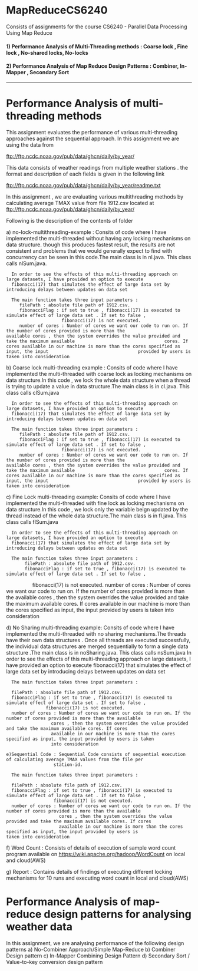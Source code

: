 # MapReduceCS6240
Consists of assignments for the course CS6240 - Parallel Data Processing Using Map Reduce

####  1) Performance Analysis of Multi-Threading methods : Coarse lock , Fine lock , No-shared locks, No-locks
####  2) Performance Analysis of Map Reduce Design Patterns : Combiner, In-Mapper , Secondary Sort 
---
# Performance Analysis of multi-threading methods

   This assignment evaluates the performance of various multi-threading approaches against the sequential approach. 
   In this assignment we are using the data from 

   ftp://ftp.ncdc.noaa.gov/pub/data/ghcn/daily/by_year/

   This data consists of weather readings from multiple weather stations . the format and description of each fields is given    in the following link

   ftp://ftp.ncdc.noaa.gov/pub/data/ghcn/daily/by_year/readme.txt

   In this assignment , we are evaluating various multithreading methods by calculating average TMAX value from file 1912.csv
   located at ftp://ftp.ncdc.noaa.gov/pub/data/ghcn/daily/by_year/ 

   Following is the description of the contents of folder

   a) no-lock-multithreading-example : Consits of code where I have implemented the multi-threaded without having any locking
      mechanisms on data structure. though this produces fastest result, the results are not consistent and problems that we         would generally expect to find with concurrency can be seen in this code.The main class is in nl.java. This class calls       nlSum.java.
      
      In order to see the effects of this multi-threading approach on large datasets, I have provided an option to execute 
      fibonacci(17) that simulates the effect of large data set by introducing delays between updates on data set
   
      The main function takes three input parameters :
         filePath : absolute file path of 1912.csv.
         fibonacciFlag : if set to true , fibonacci(17) is executed to simulate effect of large data set . If set to false ,
                         fibonacci(17) is not executed.
         number of cores : Number of cores we want our code to run on. If the number of cores provided is more than the                                  available cores , then the system overrides the value provided and take the maximum available                                  cores. If cores available in our machine is more than the cores specified as input, the input                                  provided by users is taken into consideration
   
   b) Coarse lock multi-threading example : Consits of code where I have implemented the multi-threaded with coarse lock
      as locking mechanisms on data structure.In this code , we lock the whole data structure when a thread is trying to             update a value in data structure.The main class is in cl.java. This class calls clSum.java
   
      In order to see the effects of this multi-threading approach on large datasets, I have provided an option to execute 
      fibonacci(17) that simulates the effect of large data set by introducing delays between updates on data set
   
      The main function takes three input parameters :
         filePath : absolute file path of 1912.csv.
         fibonacciFlag : if set to true , fibonacci(17) is executed to simulate effect of large data set . If set to false ,
                         fibonacci(17) is not executed.
         number of cores : Number of cores we want our code to run on. If the number of cores provided is more than the                                  available cores , then the system overrides the value provided and take the maximum available                                  cores. If cores available in our machine is more than the cores specified as input, the input                                  provided by users is taken into consideration
   
   c) Fine Lock multi-threading example: Consits of code where I have implemented the multi-threaded with fine lock
      as locking mechanisms on data structure.In this code , we lock only the variable beign updated by the thread instead of 
      the whole data structure.The main class is in fl.java. This class calls flSum.java
   
      In order to see the effects of this multi-threading approach on large datasets, I have provided an option to execute 
      fibonacci(17) that simulates the effect of large data set by introducing delays between updates on data set
   
      The main function takes three input parameters :
           filePath : absolute file path of 1912.csv.
           fibonacciFlag : if set to true , fibonacci(17) is executed to simulate effect of large data set . If set to false ,
                           fibonacci(17) is not executed.
           number of cores : Number of cores we want our code to run on. If the number of cores provided is more than the                                  available cores , then the system overrides the value provided and take the maximum available                                  cores. If cores available in our machine is more than the cores specified as input, the input                                  provided by users is taken into consideration
   
   d) No Sharing multi-threading example: Consits of code where I have implemented the multi-threaded with no sharing               mechanisms.The threads have their own data structures . Once all threads are executed successfully, the individual data       structures are merged sequentially to form a single data structure .The main class is in noSharing.java. This class           calls nsSum.java
      In order to see the effects of this multi-threading approach on large datasets, I have provided an option to execute 
      fibonacci(17) that simulates the effect of large data set by introducing delays between updates on data set
   
      The main function takes three input parameters :
   
      filePath : absolute file path of 1912.csv.
      fibonacciFlag : if set to true , fibonacci(17) is executed to simulate effect of large data set . If set to false ,
                   fibonacci(17) is not executed.
      number of cores : Number of cores we want our code to run on. If the number of cores provided is more than the available 
                     cores , then the system overrides the value provided and take the maximum available cores. If cores 
                     available in our machine is more than the cores specified as input, the input provided by users is taken
                     into consideration
                     
    e)Sequential Code : Sequential Code consists of sequential execution of calculating average TMAX values from the file per 
                      station-id. 
   
      The main function takes three input parameters :
   
      filePath : absolute file path of 1912.csv.
      fibonacciFlag : if set to true , fibonacci(17) is executed to simulate effect of large data set . If set to false ,
                      fibonacci(17) is not executed.
      number of cores : Number of cores we want our code to run on. If the number of cores provided is more than the available 
                        cores , then the system overrides the value provided and take the maximum available cores. If cores 
                        available in our machine is more than the cores specified as input, the input provided by users is                             taken into consideration
                     
   f) Word Count : Consists of details of execution of sample word count program available on 
      https://wiki.apache.org/hadoop/WordCount on local and cloud(AWS)
      
   g) Report : Contains details of findings of executing different locking mechanisms for 10 runs and executing word count in 
               local and cloud(AWS)
# Performance Analysis of map-reduce design patterns for analysing weather data
   
   In this assignment, we are analysing performance of the following design patterns
   a) No-Combiner Approach/Simple Map-Reduce 
   b) Combiner Design pattern
   c) In-Mapper Combining Design Pattern
   d) Secondary Sort / Value-to-key conversion design pattern
                                       



